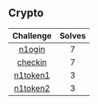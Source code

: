 ## Crypto

|     Challenge      | Solves |
| :----------------: | :----: |
| [n1ogin](./n1ogin) |   7    |
| [checkin](./checkin) |   7   |
|   [n1token1](./n1token1)    |    3    |
|   [n1token2](./n1token2)    |    3    |

